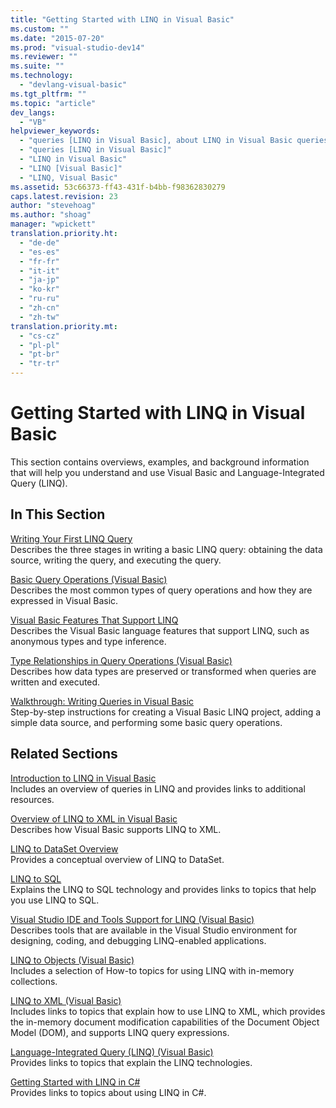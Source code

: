 ```yaml
---
title: "Getting Started with LINQ in Visual Basic"
ms.custom: ""
ms.date: "2015-07-20"
ms.prod: "visual-studio-dev14"
ms.reviewer: ""
ms.suite: ""
ms.technology: 
  - "devlang-visual-basic"
ms.tgt_pltfrm: ""
ms.topic: "article"
dev_langs: 
  - "VB"
helpviewer_keywords: 
  - "queries [LINQ in Visual Basic], about LINQ in Visual Basic queries"
  - "queries [LINQ in Visual Basic]"
  - "LINQ in Visual Basic"
  - "LINQ [Visual Basic]"
  - "LINQ, Visual Basic"
ms.assetid: 53c66373-ff43-431f-b4bb-f98362830279
caps.latest.revision: 23
author: "stevehoag"
ms.author: "shoag"
manager: "wpickett"
translation.priority.ht: 
  - "de-de"
  - "es-es"
  - "fr-fr"
  - "it-it"
  - "ja-jp"
  - "ko-kr"
  - "ru-ru"
  - "zh-cn"
  - "zh-tw"
translation.priority.mt: 
  - "cs-cz"
  - "pl-pl"
  - "pt-br"
  - "tr-tr"
---
```

# Getting Started with LINQ in Visual Basic
This section contains overviews, examples, and background information that will help you understand and use Visual Basic and Language-Integrated Query (LINQ).  
  
## In This Section  
 [Writing Your First LINQ Query](../../../../visual-basic/programming-guide/concepts/linq/writing-your-first-linq-query.md)  
 Describes the three stages in writing a basic LINQ query: obtaining the data source, writing the query, and executing the query.  
  
 [Basic Query Operations (Visual Basic)](../../../../visual-basic/programming-guide/concepts/linq/basic-query-operations.md)  
 Describes the most common types of query operations and how they are expressed in Visual Basic.  
  
 [Visual Basic Features That Support LINQ](../../../../visual-basic/programming-guide/concepts/linq/visual-basic-features-that-support-linq.md)  
 Describes the Visual Basic language features that support LINQ, such as anonymous types and type inference.  
  
 [Type Relationships in Query Operations (Visual Basic)](../../../../visual-basic/programming-guide/concepts/linq/type-relationships-in-query-operations.md)  
 Describes how data types are preserved or transformed when queries are written and executed.  
  
 [Walkthrough: Writing Queries in Visual Basic](../../../../visual-basic/programming-guide/concepts/linq/walkthrough-writing-queries.md)  
 Step-by-step instructions for creating a Visual Basic LINQ project, adding a simple data source, and performing some basic query operations.  
  
## Related Sections  
 [Introduction to LINQ in Visual Basic](../../../../visual-basic/programming-guide/language-features/linq/introduction-to-linq.md)  
 Includes an overview of queries in LINQ and provides links to additional resources.  
  
 [Overview of LINQ to XML in Visual Basic](../../../../visual-basic/programming-guide/language-features/xml/overview-of-linq-to-xml.md)  
 Describes how Visual Basic supports LINQ to XML.  
  
 [LINQ to DataSet Overview](../Topic/LINQ%20to%20DataSet%20Overview.md)  
 Provides a conceptual overview of LINQ to DataSet.  
  
 [LINQ to SQL](../Topic/LINQ%20to%20SQL.md)  
 Explains the LINQ to SQL technology and provides links to topics that help you use LINQ to SQL.  
  
 [Visual Studio IDE and Tools Support for LINQ (Visual Basic)](../../../../visual-basic/programming-guide/concepts/linq/visual-studio-ide-and-tools-support-for-linq.md)  
 Describes tools that are available in the Visual Studio environment for designing, coding, and debugging LINQ-enabled applications.  
  
 [LINQ to Objects (Visual Basic)](../../../../visual-basic/programming-guide/concepts/linq/linq-to-objects.md)  
 Includes a selection of How-to topics for using LINQ with in-memory collections.  
  
 [LINQ to XML (Visual Basic)](../../../../visual-basic/programming-guide/concepts/linq/linq-to-xml.md)  
 Includes links to topics that explain how to use LINQ to XML, which provides the in-memory document modification capabilities of the Document Object Model (DOM), and supports LINQ query expressions.  
  
 [Language-Integrated Query (LINQ) (Visual Basic)](../../../../visual-basic/programming-guide/concepts/linq/index.md)  
 Provides links to topics that explain the LINQ technologies.  
  
 [Getting Started with LINQ in C#](../../../../csharp/programming-guide/concepts/linq/getting-started-with-linq-in-csharp.md)  
 Provides links to topics about using LINQ in C#.